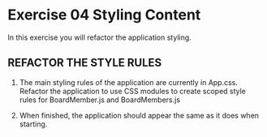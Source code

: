 Exercise 04 Styling Content
===========================

In this exercise you will refactor the application styling.


## REFACTOR THE STYLE RULES

1. The main styling rules of the application are currently in App.css. Refactor the application
	to use CSS modules to create scoped style rules for BoardMember.js and BoardMembers.js


2. When finished, the application should appear the same as it does when starting.

